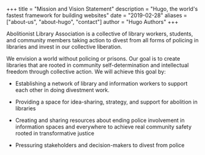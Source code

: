 +++
title = "Mission and Vision Statement"
description = "Hugo, the world's fastest framework for building websites"
date = "2019-02-28"
aliases = ["about-us", "about-hugo", "contact"]
author = "Hugo Authors"
+++

Abolitionist Library Association is a collective of library workers, students, and community members taking action to divest from all forms of policing in libraries and invest in our collective liberation. 

We envision a world without policing or prisons. Our goal is to create libraries that are rooted in community self-determination and intellectual freedom through collective action. We will achieve this goal by:

* Establishing a network of library and information workers to support each other in doing divestment work.

* Providing a space for idea-sharing, strategy, and support for abolition in libraries

* Creating and sharing resources about ending police involvement in information spaces and everywhere to achieve real community safety rooted in transformative justice 

* Pressuring stakeholders and decision-makers to divest from police 

